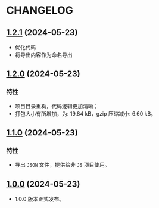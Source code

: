 # CHANGELOG

## [1.2.1](https://github.com/vsme/chinese-days) (2024-05-23)

- 优化代码
- 将导出内容作为命名导出

## [1.2.0](https://github.com/vsme/chinese-days) (2024-05-23)

### 特性

- 项目目录重构，代码逻辑更加清晰；
- 打包大小有所增加，为: 19.84 kB，gzip 压缩减小: 6.60 kB。

## [1.1.0](https://github.com/vsme/chinese-days) (2024-05-23)

### 特性

- 导出 `JSON` 文件，提供给非 `JS` 项目使用。

## [1.0.0](https://github.com/vsme/chinese-days) (2024-05-23)

- 1.0.0 版本正式发布。